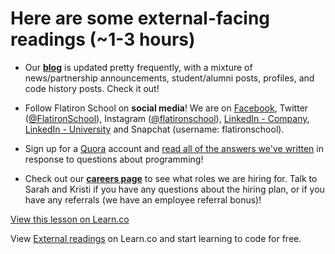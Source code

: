 # Here are some external-facing readings (~1-3 hours)

- Our **[blog](http://blog.flatironschool.com/)** is updated pretty frequently, with a mixture of news/partnership announcements, student/alumni posts, profiles, and code history posts. Check it out!


- Follow Flatiron School on **social media**! We are on [Facebook](https://www.facebook.com/FlatironSchool), Twitter ([@FlatironSchool](https://twitter.com/FlatironSchool)), Instagram ([@flatironschool](https://instagram.com/flatironschool/)), [LinkedIn - Company](https://www.linkedin.com/company/the-flatiron-school), [LinkedIn - University](https://www.linkedin.com/edu/school?id=191002) and Snapchat (username: flatironschool).


- Sign up for a [Quora](quora.com) account and [read all of the answers we've written](https://docs.google.com/spreadsheets/d/1EXm6btk0hfXvMXuN9geTmT4eZd1TKSTBJUABH_fLY4k/edit#gid=0) in response to questions about programming!

- Check out our **[careers page](http://flatironschool.com/careers)** to see what roles we are hiring for. Talk to Sarah and Kristi if you have any questions about the hiring plan, or if you have any referrals (we have an employee referral bonus)!

<a href='https://learn.co/lessons/staff-onboarding-reading-external' data-visibility='hidden'>View this lesson on Learn.co</a>

<p data-visibility='hidden'>View <a href='https://learn.co/lessons/staff-onboarding-reading-external'>External readings</a> on Learn.co and start learning to code for free.</p>
